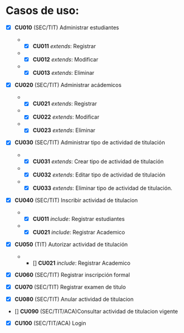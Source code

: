 # Casos de uso:

- [x] **CU010** (SEC/TIT) Administrar estudiantes

    * - [x] **CU011**  *extends*: Registrar
    * - [x] **CU012**  *extends*: Modificar
    * - [x] **CU013**  *extends*: Eliminar

- [x] **CU020** (SEC/TIT) Administrar acádemicos
    * - [x] **CU021** *extends*: Registrar
    * - [x] **CU022** *extends*: Modificar
    * - [x] **CU023** *extends*: Eliminar

- [x] **CU030** (SEC/TIT) Administrar tipo de actividad de titulación
    * - [x] **CU031** *extends*: Crear tipo de actividad de titulación
    * - [x] **CU032** *extends*: Editar tipo de actividad de titulación
    * - [x] **CU033** *extends*: Eliminar tipo de actividad de titulación.

- [x] **CU040** (SEC/TIT) Inscribir actividad de titulacion
    * - [x] **CU011** *include*: Registrar estudiantes
    * - [x] **CU021** *include*: Registrar Academico

- [x] **CU050** (TIT) Autorizar actividad de titulación
    * - [] **CU021** *include*: Registrar Academico

- [x] **CU060** (SEC/TIT) Registrar inscripción formal

- [x] **CU070** (SEC/TIT) Registrar examen de titulo

- [x] **CU080** (SEC/TIT) Anular actividad de titulacion

- [] **CU090** (SEC/TIT/ACA)Consultar actividad de titulacion vigente

- [x]  **CU100** (SEC/TIT/ACA) Login
